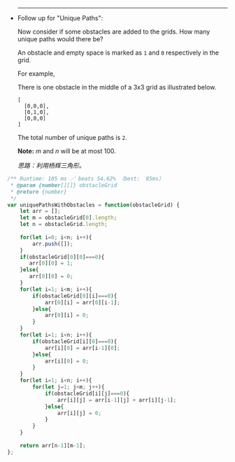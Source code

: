 
 * ------

   Follow up for "Unique Paths":

   Now consider if some obstacles are added to the grids. How many unique paths would there be?

   An obstacle and empty space is marked as `1` and `0` respectively in the grid.

   For example,

   There is one obstacle in the middle of a 3x3 grid as illustrated below.

   ```
   [
     [0,0,0],
     [0,1,0],
     [0,0,0]
   ]

   ```

   The total number of unique paths is `2`.

   **Note:** *m* and *n* will be at most 100.

   *思路：利用杨辉三角形。*


```javascript
/** Runtime: 105 ms ／ beats 54.62% （best:  85ms）
 * @param {number[][]} obstacleGrid
 * @return {number}
 */
var uniquePathsWithObstacles = function(obstacleGrid) {
    let arr = [];
    let m = obstacleGrid[0].length;
    let n = obstacleGrid.length;
    
    for(let i=0; i<n; i++){
        arr.push([]);
    }
    if(obstacleGrid[0][0]===0){
       arr[0][0] = 1;
    }else{
       arr[0][0] = 0;
    }
    for(let i=1; i<m; i++){
        if(obstacleGrid[0][i]===0){
            arr[0][i] = arr[0][i-1];
        }else{
            arr[0][i] = 0;
        }
    }
    for(let i=1; i<n; i++){
        if(obstacleGrid[i][0]===0){
            arr[i][0] = arr[i-1][0];
        }else{
            arr[i][0] = 0;
        }
    }
    for(let i=1; i<n; i++){
        for(let j=1; j<m; j++){
            if(obstacleGrid[i][j]===0){
                arr[i][j] = arr[i-1][j] + arr[i][j-1];
            }else{
                arr[i][j] = 0;
            }
        }
    }
    
    return arr[n-1][m-1];
};
```

